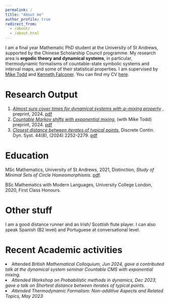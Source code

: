 ```yaml
---
permalink: /
title: "About me"
author_profile: true
redirect_from: 
  - /about/
  - /about.html
---
```


I am a final year Mathematic PhD student at the University of St Andrews, supported by the Chinese Scholarship Council programme. My research area is **ergodic theory and dynamical systems**, in particular, thermodynamic formalisms of countable-state symbolic systems and interval maps, and some of their statistical properties. I am supervised by [Mike Todd](https://mtoddm.github.io/) and [Kenneth Falconer](https://kennethfalconer.github.io/). You can find my CV [here](../assets/CV.pdf). <br>

# Research Output

  1. <em>[Almost sure cover times for dynamical systems with ψ-mixing property](https://arxiv.org/abs/2412.17425) </em>, preprint, 2024. [pdf](https://BoyuanZhao.github.io/files/covertime.pdf)
  2. <em>[Countable Markov shifts with exponential mixing](https://arxiv.org/abs/2403.02092)</em>, (with Mike Todd) preprint, 2024. [pdf](https://BoyuanZhao.github.io/files/expCMS.pdf) <br>
  3. <em>[Closest distance between iterates of typical points](https://www.aimsciences.org/article/doi/10.3934/dcds.2024026)</em>, Discrete Contin. Dyn. Syst. 44(8), (2024) 2252-2279. [pdf](https://BoyuanZhao.github.io/files/MinimalDistance.pdf)

# Education 
MSc Mathematics, University of St Andrews, 2021, Distinction, <em>Study of Minimal Sets of Circle
Homeomorphisms</em>. [pdf](https://BoyuanZhao.github.io/files/Masterthesis.pdf).

BSc Mathematics with Modern Languages, University College London, 2020, First Class Honours.

  
# Other stuff
<p>I am a good distance runner and an Irish/ Scottish flute player. I can also speak Spanish (B2 level) and Portuguese at conversational level.</p>

# Recent Academic activities 
  <li> Attended <em>British Mathematical Colloquium<em>, Jun 2024, gave a contributed talk at the dynamical system seminar <em> Countable CMS with exponential mixing</em>.   
  <li> Attended <em>Workshop on Probabilistic methods in dynamics</em>, Dec 2023, gave a talk on <em>Shortest distance between iterates of typical points</em>.
  <li> Attended <em>Thermodynamic Formalism: Non-additive Aspects and Related Topics</em>, May 2023</li>
